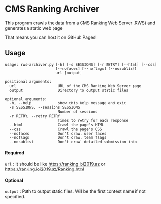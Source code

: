 # CMS Ranking Archiver

This program crawls the data from a CMS Ranking Web Server (RWS) and generates a static web page

That means you can host it on GitHub Pages!

## Usage

```
usage: rws-archiver.py [-h] [-s SESSIONS] [-r RETRY] [--html] [--css]
                       [--nofaces] [--noflags] [--nosublist]
                       url [output]

positional arguments:
  url                   URL of the CMS Ranking Web Server page
  output                Directory to output static files

optional arguments:
  -h, --help            show this help message and exit
  -s SESSIONS, --sessions SESSIONS
                        Number of sessions
  -r RETRY, --retry RETRY
                        Times to retry for each response
  --html                Crawl the page's HTML
  --css                 Crawl the page's CSS
  --nofaces             Don't crawl user faces
  --noflags             Don't crawl team flags
  --nosublist           Don't crawl detailed submission info
```

#### Required

`url` : It should be like https://ranking.ioi2019.az or https://ranking.ioi2019.az/Ranking.html

#### Optional

`output` : Path to output static files. Will be the first contest name if not specified.
